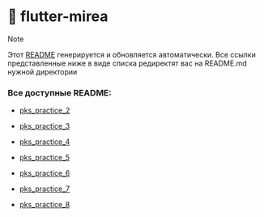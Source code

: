# 📌 flutter-mirea

> [!NOTE]  
> Этот [README](README.md) генерируется и обновляется автоматически. 
> Все ссылки представленные ниже в виде списка редиректят вас на README.md нужной директории

### Все доступные README: 

* [pks_practice_2](pks_practice_2/README.md)

* [pks_practice_3](pks_practice_3/README.md)

* [pks_practice_4](pks_practice_4/README.md)

* [pks_practice_5](pks_practice_5/README.md)

* [pks_practice_6](pks_practice_6/README.md)

* [pks_practice_7](pks_practice_7/README.md)

* [pks_practice_8](pks_practice_8/README.md)

